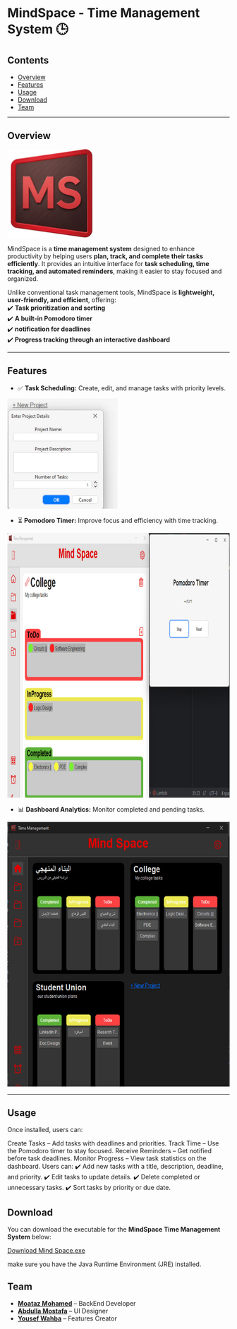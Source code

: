 # **MindSpace - Time Management System** 🕒  

## **Contents**  
- [Overview](#overview)  
- [Features](#features)  
- [Usage](#usage)
- [Download](#download)   
- [Team](#team)  
---



## **Overview**  
<img src="https://github.com/0xMotazMohamed/MindSpace-Time_Management_System/blob/main/Logo.jpg?raw=true" alt="MindSpace Logo" width="200" height="200">

MindSpace is a **time management system** designed to enhance productivity by helping users **plan, track, and complete their tasks efficiently**. It provides an intuitive interface for **task scheduling, time tracking, and automated reminders**, making it easier to stay focused and organized.  

Unlike conventional task management tools, MindSpace is **lightweight, user-friendly, and efficient**, offering:  
✔️ **Task prioritization and sorting**  
✔️ **A built-in Pomodoro timer**  
✔️ **notification for deadlines**  
✔️ **Progress tracking through an interactive dashboard**  

---

## **Features**  
- ✅ **Task Scheduling:** Create, edit, and manage tasks with priority levels.

<img src="https://github.com/0xMotazMohamed/MindSpace-Time_Management_System/blob/main/Project%20Creation.jpg?raw=true" alt="MindSpace Project Creation" width="250" height="250">

- ⏳ **Pomodoro Timer:** Improve focus and efficiency with time tracking.

<img src="https://github.com/0xMotazMohamed/MindSpace-Time_Management_System/blob/main/Pomodoro.jpg?raw=true" alt="MindSpace Pomodoro" width="800" height="600">

- 📊 **Dashboard Analytics:** Monitor completed and pending tasks.

<img src="https://github.com/0xMotazMohamed/MindSpace-Time_Management_System/blob/main/Interface.jpg?raw=true" alt="MindSpace Interface" width="600" height="600">

---
## **Usage**  
Once installed, users can:

Create Tasks – Add tasks with deadlines and priorities.
Track Time – Use the Pomodoro timer to stay focused.
Receive Reminders – Get notified before task deadlines.
Monitor Progress – View task statistics on the dashboard.
Users can:
✔️ Add new tasks with a title, description, deadline, and priority.
✔️ Edit tasks to update details.
✔️ Delete completed or unnecessary tasks.
✔️ Sort tasks by priority or due date.

## **Download**

You can download the executable for the **MindSpace Time Management System** below:

[Download Mind Space.exe](https://github.com/0xMotazMohamed/MindSpace-Time_Management_System/blob/6d1149495609e2a1c6afb18e7fccc56453a107d7/Mind%20Space.exe)

make sure you have the Java Runtime Environment (JRE) installed.

## **Team**  
- **[Moataz Mohamed](https://github.com/0xMotazMohamed)** – BackEnd Developer  
- **[Abdulla Mostafa](https://github.com/AbdullahMostafa24)** – UI Designer  
- **[Yousef Wahba](https://github.com/yousefiwahba)** – Features Creator  


